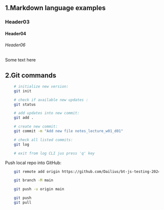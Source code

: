 


## 1.Markdown language examples


### Header03
#### Header04
###### Header06

Some text here


## 2.Git commands

```bash
    # initialize new version:
    git init 

    # check if available new updates :
    git status 

    # add updates into new commit: 
    git add . 

    # create new commit:
    git commit -m "Add new file notes_lecture_w01_d01"

    # check all listed commits:
    git log

    # exit from log CLI jus press 'q' key

```

Push local repo into GitHub:  
```bash
    git remote add origin https://github.com/Dailius/bt-js-testing-20241218.git

    git branch -M main

    git push -u origin main
```


```bash
    git push
    git pull
```






